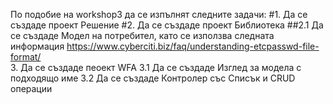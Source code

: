 По подобие на workshop3 да се изпълнят следните задачи:
#1. Да се създаде проект Решение
#2. Да се създаде проект Библиотека
##2.1 Да се създаде Модел на потребител, като се използва следната информация https://www.cyberciti.biz/faq/understanding-etcpasswd-file-format/  
3. Да се създаде пеоект WFA
3.1 Да се създаде Изглед за модела с подходящо име
3.2 Да се създаде Контролер със Списък и CRUD операции   
